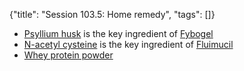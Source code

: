 {"title": "Session 103.5: Home remedy", "tags": []}

* [Psyllium husk](https://www.lazada.sg/products/telephone-sat-isabgol-by-sri-ambikas-i303732152-s537402777.html) is the key ingredient of [Fybogel](https://www.guardian.com.sg/fybogel-natural-fibre-drink-orange-30-sachets/p/207282?lang=en)
* [N-acetyl cysteine](https://sg.iherb.com/c/n-acetyl-cysteine-nac) is the key ingredient of [Fluimucil](https://flurescue.com.sg/)
* [Whey protein powder](https://www.myprotein.com.sg/sports-nutrition/impact-whey-protein/10530943.html)


